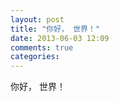 ```yaml
---
layout: post
title: "你好， 世界！"
date: 2013-06-03 12:09
comments: true
categories: 
---
```


你好， 世界！
